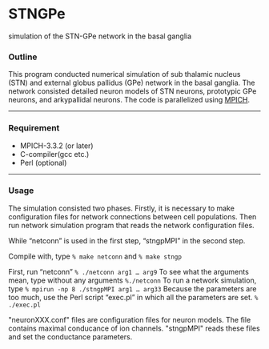# STNGPe
simulation of the STN-GPe network in the basal ganglia

### Outline
This program conducted numerical simulation of sub thalamic nucleus (STN) and external globus pallidus (GPe) network in the basal ganglia.
The network consisted detailed neuron models of STN neurons, prototypic GPe neurons, and arkypallidal neurons.
The code is parallelized using [MPICH](https://www.mpich.org).

---

### Requirement
* MPICH-3.3.2 (or later)
* C-compiler(gcc etc.)
* Perl (optional)

---

### Usage
The simulation consisted two phases.
Firstly, it is necessary to make configuration files for network connections between cell populations.
Then run network simulation program that reads the network configuration files.

While “netconn” is used in the first step, “stngpMPI” in the second step.

Compile with,
type
`% make netconn`
and 
`% make stngp`

First, run “netconn”
`% ./netconn arg1 … arg9`
To see what the arguments mean,
type without any arguments
`%./netconn`
To run a network simulation,
type
`% mpirun -np 8 ./stngpMPI arg1 … arg33`
Because the parameters are too much, use the Perl script “exec.pl” in which all the parameters are set.
`% ./exec.pl`

"neuronXXX.conf" files are configuration files for neuron models.
The file contains maximal conducance of ion channels.
"stngpMPI" reads these files and set the conductance parameters.
